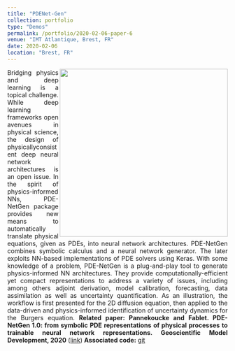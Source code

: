 ```yaml
---
title: "PDENet-Gen"
collection: portfolio
type: "Demos"
permalink: /portfolio/2020-02-06-paper-6
venue: "IMT Atlantique, Brest, FR"
date: 2020-02-06
location: "Brest, FR"
---
```



<div style="text-align: justify"> 
<img src="https://rfablet.github.io/images/figPDENetGen_Burgers202002.jpg" width="384" align ="right">
 
Bridging physics and deep learning is a topical challenge. While deep learning frameworks open avenues in physical science, the design of physicallyconsistent deep neural network architectures is an open issue. In the spirit of physics-informed NNs, PDE-NetGen package provides new means to automatically translate physical equations, given as PDEs, into neural network architectures. PDE-NetGen combines symbolic calculus and a neural network generator. The later exploits NN-based implementations of PDE solvers using Keras. With some knowledge of a problem, PDE-NetGen is a plug-and-play tool to generate physics-informed NN architectures. They provide computationally-efficient yet compact representations to address a variety of issues, including among others adjoint derivation, model calibration, forecasting, data assimilation as well as uncertainty quantification. As an illustration, the workflow is first presented for the
2D diffusion equation, then applied to the data-driven and physics-informed identification of uncertainty dynamics for the Burgers equation.
<strong>Related paper: Pannekoucke and Fablet. PDE-NetGen 1.0: from symbolic PDE representations of physical processes to trainable neural network representations. Geoscientific Model Development, 2020</strong> (<a href="https://www.geosci-model-dev-discuss.net/gmd-2020-35/">link</a>)
<strong>
Associated code:</strong>  <a href="https://github.com/CIA-Oceanix/pdenetgen">git</a>
</div>



